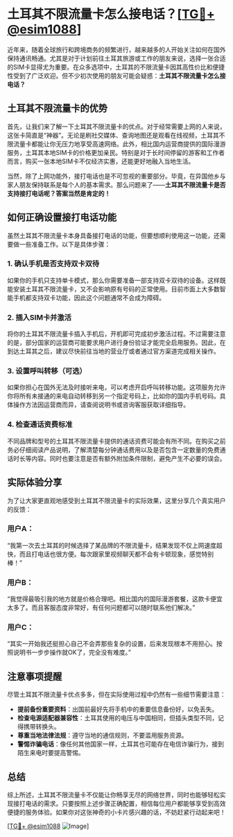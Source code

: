 # 土耳其不限流量卡怎么接电话？[[TG💪+ @esim1088](https://t.me/s/esim1088)]

近年来，随着全球旅行和跨境商务的频繁进行，越来越多的人开始关注如何在国外保持通讯畅通。尤其是对于计划前往土耳其旅游或工作的朋友来说，选择一张合适的SIM卡显得尤为重要。在众多选项中，土耳其的不限流量卡因其高性价比和便捷性受到了广泛欢迎。但不少初次使用的朋友可能会疑惑：**土耳其不限流量卡怎么接电话？**

## 土耳其不限流量卡的优势

首先，让我们来了解一下土耳其不限流量卡的优点。对于经常需要上网的人来说，这张卡简直是“神器”。无论是刷社交媒体、查询地图还是观看在线视频，土耳其不限流量卡都能让你无压力地享受高速网络。此外，相比国内运营商提供的国际漫游服务，土耳其本地SIM卡的价格更加亲民。特别是对于长时间停留的游客和工作者而言，购买一张本地SIM卡不仅经济实惠，还能更好地融入当地生活。

当然，除了上网功能外，接打电话也是不可忽视的重要部分。毕竟，在异国他乡与家人朋友保持联系是每个人的基本需求。那么问题来了——**土耳其不限流量卡是否支持接打电话呢？答案当然是肯定的！**

## 如何正确设置接打电话功能

虽然土耳其不限流量卡本身具备接打电话的功能，但要想顺利使用这一功能，还需要做一些准备工作。以下是具体步骤：

### 1. 确认手机是否支持双卡双待

如果你的手机只支持单卡模式，那么你需要准备一部支持双卡双待的设备。这样既能安装土耳其不限流量卡，又不会影响原有号码的正常使用。目前市面上大多数智能手机都支持双卡功能，因此这个问题通常不会成为障碍。

### 2. 插入SIM卡并激活

将你的土耳其不限流量卡插入手机后，开机即可完成初步激活过程。不过需要注意的是，部分国家的运营商可能要求用户进行身份验证才能完全启用服务。因此，在到达土耳其之后，建议尽快前往当地的营业厅或者通过官方渠道完成相关操作。

### 3. 设置呼叫转移（可选）

如果你担心在国外无法及时接听来电，可以考虑开启呼叫转移功能。这项服务允许你将所有未接通的来电自动转移到另一个指定号码上，比如你的国内手机号码。具体操作方法因运营商而异，请查阅说明书或咨询客服获取详细指导。

### 4. 检查通话资费标准

不同品牌和型号的土耳其不限流量卡提供的通话资费可能会有所不同。在购买之前务必仔细阅读产品说明，了解清楚每分钟通话费用以及是否包含一定数量的免费通话时长等内容。同时也要注意是否有额外附加条件限制，避免产生不必要的误会。

## 实际体验分享

为了让大家更直观地感受到土耳其不限流量卡的实际效果，这里分享几个真实用户的反馈：

### 用户A：
“我第一次去土耳其的时候选择了某品牌的不限流量卡，结果发现不仅上网速度超快，而且打电话也很方便。每次跟家里视频聊天都不会有卡顿现象，感觉特别棒！”

### 用户B：
“我觉得最吸引我的地方就是价格合理吧。相比国内的国际漫游套餐，这款卡便宜太多了。而且客服态度非常好，有任何问题都可以随时联系他们解决。”

### 用户C：
“其实一开始我还挺担心自己不会弄那些复杂的设置，后来发现根本不用担心。按照说明书一步步操作就OK了，完全没有难度。”

## 注意事项提醒

尽管土耳其不限流量卡优点多多，但在实际使用过程中仍然有一些细节需要注意：

- **提前备份重要资料**：出国前最好先将手机中的重要信息备份好，以免丢失。
- **检查电源适配器兼容性**：土耳其使用的电压与中国相同，但插头类型不同，记得携带转换头。
- **尊重当地法律法规**：遵守当地的通信规则，不要滥用服务资源。
- **警惕诈骗电话**：像任何其他国家一样，土耳其也可能存在电信诈骗行为，接到陌生来电时要提高警惕。

## 总结

综上所述，土耳其不限流量卡不仅能让你畅享无尽的网络世界，同时也能够轻松实现接打电话的需求。只要按照上述步骤正确配置，相信每位用户都能够享受到高效便捷的服务体验。如果你对这张神奇的小卡片感兴趣的话，不妨赶紧行动起来吧！

[[TG💪+ @esim1088](https://t.me/s/esim1088) ![Image](https://i.postimg.cc/4NQfJmqS/Snipaste-2025-05-13-00-14-12.png)]